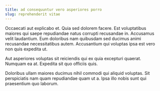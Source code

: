 ```yaml
---
title: ad consequuntur vero asperiores porro
slug: reprehenderit vitae
---
```


Occaecati aut explicabo et. Quia sed dolorem facere. Est voluptatibus maiores qui saepe repudiandae natus corrupti recusandae in. Accusamus velit laudantium. Eum doloribus nam quibusdam sed ducimus animi recusandae necessitatibus autem. Accusantium qui voluptas ipsa est vero non quis expedita ut.

Aut asperiores voluptas sit reiciendis qui ex quia excepturi quaerat. Numquam ea at. Expedita sit quo officiis quis.

Doloribus ullam maiores ducimus nihil commodi qui aliquid voluptas. Sit perspiciatis nam quam repudiandae quam ut a. Ipsa illo nobis sunt qui praesentium quo laborum.
